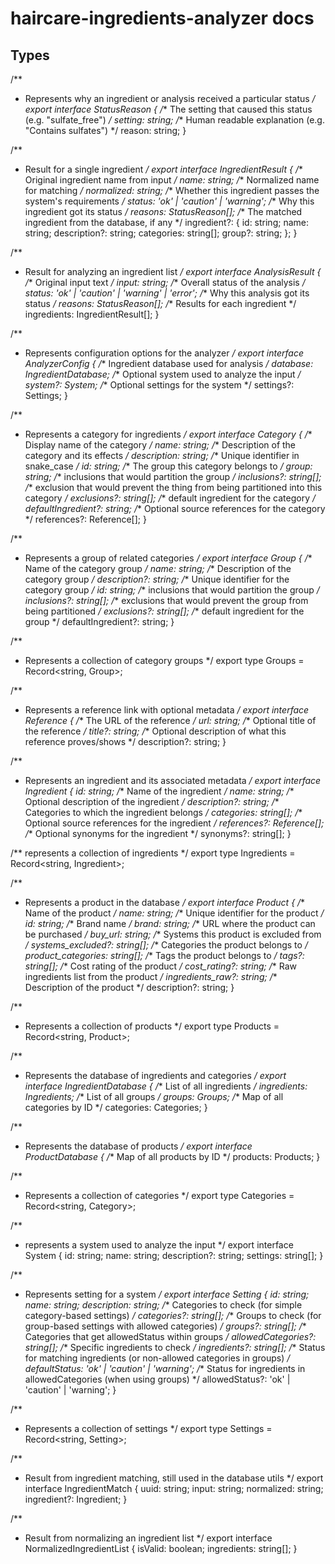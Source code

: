 # haircare-ingredients-analyzer docs

## Types
/**
 * Represents why an ingredient or analysis received a particular status
 */
export interface StatusReason {
  /** The setting that caused this status (e.g. "sulfate_free") */
  setting: string;
  /** Human readable explanation (e.g. "Contains sulfates") */
  reason: string;
}

/**
 * Result for a single ingredient
 */
export interface IngredientResult {
  /** Original ingredient name from input */
  name: string;
  /** Normalized name for matching */
  normalized: string;
  /** Whether this ingredient passes the system's requirements */
  status: 'ok' | 'caution' | 'warning';
  /** Why this ingredient got its status */
  reasons: StatusReason[];
  /** The matched ingredient from the database, if any */
  ingredient?: {
    id: string;
    name: string;
    description?: string;
    categories: string[];
    group?: string;
  };
}

/**
 * Result for analyzing an ingredient list
 */
export interface AnalysisResult {
  /** Original input text */
  input: string;
  /** Overall status of the analysis */
  status: 'ok' | 'caution' | 'warning' | 'error';
  /** Why this analysis got its status */
  reasons: StatusReason[];
  /** Results for each ingredient */
  ingredients: IngredientResult[];
}

/**
 * Represents configuration options for the analyzer
 */
export interface AnalyzerConfig {
  /** Ingredient database used for analysis */
  database: IngredientDatabase;
  /** Optional system used to analyze the input */
  system?: System;
  /** Optional settings for the system */
  settings?: Settings;
}

/**
 * Represents a category for ingredients
 */
export interface Category {
  /** Display name of the category */
  name: string;
  /** Description of the category and its effects */
  description: string;
  /** Unique identifier in snake_case */
  id: string;
  /** The group this category belongs to */
  group: string;
  /** inclusions that would partition the group */
  inclusions?: string[];
  /** exclusion that would prevent the thing from being partitioned into this category */
  exclusions?: string[];
  /** default ingredient for the category */
  defaultIngredient?: string;
  /** Optional source references for the category */
  references?: Reference[];
}

/**
 * Represents a group of related categories
 */
export interface Group {
  /** Name of the category group */
  name: string;
  /** Description of the category group */
  description?: string;
  /** Unique identifier for the category group */
  id: string;
  /** inclusions that would partition the group */
  inclusions?: string[];
  /** exclusions that would prevent the group from being partitioned */
  exclusions?: string[];
  /** default ingredient for the group */
  defaultIngredient?: string;
}

/**
 * Represents a collection of category groups
 */
export type Groups = Record<string, Group>;

/**
 * Represents a reference link with optional metadata
 */
export interface Reference {
  /** The URL of the reference */
  url: string;
  /** Optional title of the reference */
  title?: string;
  /** Optional description of what this reference proves/shows */
  description?: string;
}

/**
 * Represents an ingredient and its associated metadata
 */
export interface Ingredient {
  id: string;
  /** Name of the ingredient */
  name: string;
  /** Optional description of the ingredient */
  description?: string;
  /** Categories to which the ingredient belongs */
  categories: string[];
  /** Optional source references for the ingredient */
  references?: Reference[];
  /** Optional synonyms for the ingredient */
  synonyms?: string[];
}

/** represents a collection of ingredients   */
export type Ingredients = Record<string, Ingredient>;

/**
 * Represents a product in the database
 */
export interface Product {
  /** Name of the product */
  name: string;
  /** Unique identifier for the product */
  id: string;
  /** Brand name */
  brand: string;
  /** URL where the product can be purchased */
  buy_url: string;
  /** Systems this product is excluded from */
  systems_excluded?: string[];
  /** Categories the product belongs to */
  product_categories: string[];
  /** Tags the product belongs to */
  tags?: string[];
  /** Cost rating of the product */
  cost_rating?: string;
  /** Raw ingredients list from the product */
  ingredients_raw?: string;
  /** Description of the product */
  description?:  string;
}

/**
 * Represents a collection of products
 */
export type Products = Record<string, Product>;

/**
 * Represents the database of ingredients and categories
 */
export interface IngredientDatabase {
  /** List of all ingredients */
  ingredients: Ingredients;
  /** List of all groups */
  groups: Groups;
  /** Map of all categories by ID */
  categories: Categories;
}

/**
 * Represents the database of products
 */
export interface ProductDatabase {
  /** Map of all products by ID */
  products: Products;
}

/**
 * Represents a collection of categories
 */
export type Categories = Record<string, Category>;

/**
 * represents a system used to analyze the input
 */
export interface System {
  id: string;
  name: string;
  description?: string;
  settings: string[];
}

/**
 * Represents setting for a system
 */
export interface Setting {
  id: string;
  name: string;
  description: string;
  /** Categories to check (for simple category-based settings) */
  categories?: string[];
  /** Groups to check (for group-based settings with allowed categories) */
  groups?: string[];
  /** Categories that get allowedStatus within groups */
  allowedCategories?: string[];
  /** Specific ingredients to check */
  ingredients?: string[];
  /** Status for matching ingredients (or non-allowed categories in groups) */
  defaultStatus: 'ok' | 'caution' | 'warning';
  /** Status for ingredients in allowedCategories (when using groups) */
  allowedStatus?: 'ok' | 'caution' | 'warning';
}

/**
 * Represents a collection of settings
 */
export type Settings = Record<string, Setting>;

/**
 * Result from ingredient matching, still used in the database utils
 */
export interface IngredientMatch {
  uuid: string;
  input: string;
  normalized: string;
  ingredient?: Ingredient;
}

/**
 * Result from normalizing an ingredient list
 */
export interface NormalizedIngredientList {
  isValid: boolean;
  ingredients: string[];
}
